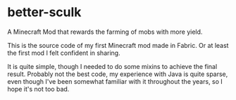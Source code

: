 # better-sculk
A Minecraft Mod that rewards the farming of mobs with more yield.

This is the source code of my first Minecraft mod made in Fabric. Or at least the first mod I felt confident in sharing.

It is quite simple, though I needed to do some mixins to achieve the final result.
Probably not the best code, my experience with Java is quite sparse, even though I've been somewhat familiar with it throughout the years, so I hope it's not too bad.
